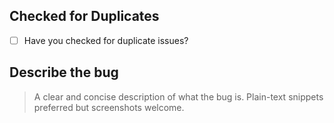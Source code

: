 ## Checked for Duplicates

- [ ] Have you checked for duplicate issues?

## Describe the bug

> A clear and concise description of what the bug is. Plain-text snippets preferred but screenshots welcome.
> 
